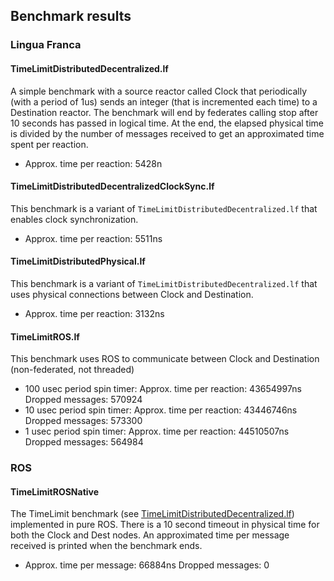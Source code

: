 ## Benchmark results
### Lingua Franca
#### TimeLimitDistributedDecentralized.lf
A simple benchmark with a source reactor called Clock that periodically (with a period of 1us) sends an integer (that is incremented each time) to a Destination reactor. The benchmark will end by federates calling stop after 10 seconds has passed in logical time. At the end, the elapsed physical time is divided by the number of messages received to get an approximated time spent per reaction.
 - Approx. time per reaction: 5428n
#### TimeLimitDistributedDecentralizedClockSync.lf
This benchmark is a variant of `TimeLimitDistributedDecentralized.lf` that enables clock synchronization.
 - Approx. time per reaction: 5511ns
#### TimeLimitDistributedPhysical.lf
This benchmark is a variant of `TimeLimitDistributedDecentralized.lf` that uses physical connections between Clock and Destination.
 - Approx. time per reaction: 3132ns
#### TimeLimitROS.lf
This benchmark uses ROS to communicate between Clock and Destination (non-federated, not threaded)
 - 100 usec period spin timer: Approx. time per reaction: 43654997ns Dropped messages: 570924
 - 10 usec period spin timer: Approx. time per reaction: 43446746ns Dropped messages: 573300
 - 1 usec period spin timer: Approx. time per reaction: 44510507ns Dropped messages: 564984
### ROS
#### TimeLimitROSNative
The TimeLimit benchmark (see [TimeLimitDistributedDecentralized.lf](#TimeLimitDistributedDecentralized.lf)) implemented in pure ROS. There is a 10 second timeout in physical time for both the Clock and Dest nodes. An approximated time per message received is printed when the benchmark ends.
 - Approx. time per message: 66884ns Dropped messages: 0

